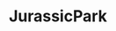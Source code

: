---
title: JurassicPark
crosslinks:
- megalinks
- opieandanthony
- somethingimade
- 14t57yd
- laughfactory
- FanTheories
- livven
- howardstern
- trees
- wotmudv
- RedDwarf
---